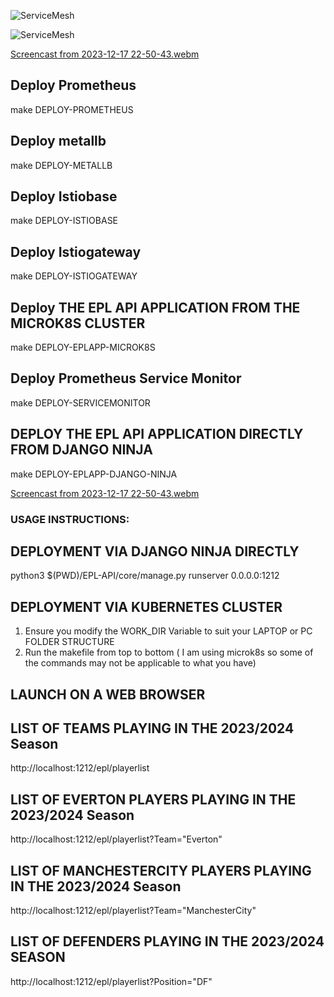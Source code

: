 ![ServiceMesh](https://github.com/nugowe/EPLSquadListAPI/assets/25004712/90792b15-8515-40ee-b740-b4666a7803d1)

![ServiceMesh](https://github.com/nugowe/EPLSquadListAPI/assets/25004712/90792b15-8515-40ee-b740-b4666a7803d1)

[Screencast from 2023-12-17 22-50-43.webm](https://github.com/nugowe/EPLSquadListAPI/assets/25004712/faffab50-cee1-4391-b0b0-2ed3f17cbd01)

## Deploy Prometheus

make DEPLOY-PROMETHEUS

## Deploy metallb

make DEPLOY-METALLB

## Deploy Istiobase 

make DEPLOY-ISTIOBASE

## Deploy Istiogateway

make DEPLOY-ISTIOGATEWAY

## Deploy THE EPL API APPLICATION FROM THE MICROK8S CLUSTER

make DEPLOY-EPLAPP-MICROK8S

## Deploy Prometheus Service Monitor

make DEPLOY-SERVICEMONITOR

## DEPLOY THE EPL API APPLICATION DIRECTLY FROM DJANGO NINJA 

make DEPLOY-EPLAPP-DJANGO-NINJA


[Screencast from 2023-12-17 22-50-43.webm](https://github.com/nugowe/EPLSquadListAPI/assets/25004712/faffab50-cee1-4391-b0b0-2ed3f17cbd01)

### USAGE INSTRUCTIONS:

## DEPLOYMENT VIA DJANGO NINJA DIRECTLY

python3 $(PWD)/EPL-API/core/manage.py runserver 0.0.0.0:1212

## DEPLOYMENT VIA KUBERNETES CLUSTER

1) Ensure you modify the WORK_DIR Variable to suit your LAPTOP or PC FOLDER STRUCTURE
2) Run the makefile from top to bottom ( I am using microk8s so some of the commands may not be applicable to what you have)

## LAUNCH ON A WEB BROWSER

## LIST OF TEAMS PLAYING IN THE 2023/2024 Season

http://localhost:1212/epl/playerlist

## LIST OF EVERTON PLAYERS PLAYING IN THE 2023/2024 Season

http://localhost:1212/epl/playerlist?Team="Everton"

## LIST OF MANCHESTERCITY PLAYERS PLAYING IN THE 2023/2024 Season

http://localhost:1212/epl/playerlist?Team="ManchesterCity"

## LIST OF DEFENDERS PLAYING IN THE 2023/2024 SEASON

http://localhost:1212/epl/playerlist?Position="DF"
